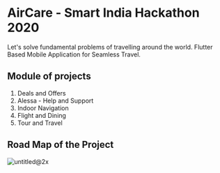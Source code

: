 # AirCare - Smart India Hackathon 2020
Let's solve fundamental problems of travelling around the world.
Flutter Based Mobile Application for Seamless Travel.

## Module of projects
1. Deals and Offers
2. Alessa - Help and Support
3. Indoor Navigation
4. Flight and Dining
5. Tour and Travel

## Road Map of the Project
![untitled@2x](https://user-images.githubusercontent.com/57122515/130924589-19e64955-7d05-469a-b571-ba9912147f5a.png)


